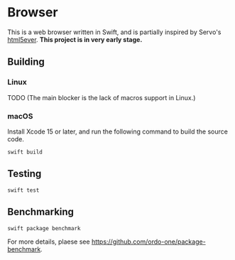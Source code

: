 # Browser

This is a web browser written in Swift, and is partially inspired by Servo's [html5ever](https://github.com/servo/html5ever). **This project is in very early stage.**

## Building

### Linux

TODO (The main blocker is the lack of macros support in Linux.)

### macOS

Install Xcode 15 or later, and run the following command to build the source code.

```shell
swift build
```

## Testing

```shell
swift test
```

## Benchmarking

```shell
swift package benchmark
```

For more details, plaese see https://github.com/ordo-one/package-benchmark.
